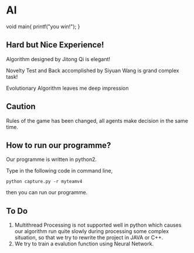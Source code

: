 # AI
void main{ printf("you win!"); } 

## Hard but Nice Experience!
Algorithm designed by Jitong Qi is elegant!

Novelty Test and Back accomplished by Siyuan Wang is grand complex task! 

Evolutionary Algorithm leaves me deep impression

## Caution
Rules of the game has been changed, all agents make decision in the same time.

## How to run our programme?
Our programme is written in python2.

Type in the following code in command line,

`python capture.py -r myteamv4`

then you can run our programme.

## To Do
1. Multithread Processing is not supported well in python which causes our algorithm run quite slowly during processing some complex situation, so that we try to rewrite the project in JAVA or C++.
2. We try to train a evalution function using Neural Network.




